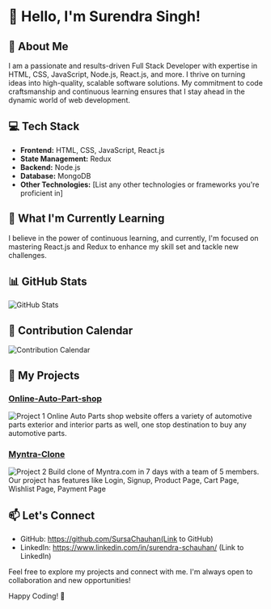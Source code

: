 # 👋 Hello, I'm Surendra Singh!

## 🚀 About Me

I am a passionate and results-driven Full Stack Developer with expertise in HTML, CSS, JavaScript, Node.js, React.js, and more. I thrive on turning ideas into high-quality, scalable software solutions. My commitment to code craftsmanship and continuous learning ensures that I stay ahead in the dynamic world of web development.

## 💻 Tech Stack

- **Frontend:** HTML, CSS, JavaScript, React.js
- **State Management:** Redux
- **Backend:** Node.js
- **Database:** MongoDB
- **Other Technologies:** [List any other technologies or frameworks you're proficient in]

## 🌱 What I'm Currently Learning

I believe in the power of continuous learning, and currently, I'm focused on mastering React.js and Redux to enhance my skill set and tackle new challenges.

## 📊 GitHub Stats

![GitHub Stats](https://github-readme-stats.vercel.app/api?username=SursaChauhan&show_icons=true&count_private=true&hide=contribs,prs&theme=radical)

## 📅 Contribution Calendar

![Contribution Calendar](https://github-readme-streak-stats.herokuapp.com/?user=SursaChauhan&theme=radical)

## 🔧 My Projects

### [Online-Auto-Part-shop](https://sursachauhan.github.io/Online-Auto-Part-shop/)
![Project 1](https://github.com/SursaChauhan/Online-Auto-Part-shop/assets/142526317/1896cf25-2981-4fa4-af39-986fe4eb2e5b)
Online Auto Parts shop website offers a variety of automotive parts exterior and interior parts as well, one stop destination to buy any automotive parts.

### [Myntra-Clone](gilded-vacherin-2e78d2.netlify.app/)
![Project 2](https://github.com/arjundangi01/Myntra-Clone/assets/135942012/95ca274f-18dc-4f1d-a7ab-6d03cc5024d7)
Build clone of Myntra.com in 7 days with a team of 5 members. Our project has features like Login, Signup, Product Page, Cart Page, Wishlist Page, Payment Page

## 📫 Let's Connect

- GitHub: https://github.com/SursaChauhan(Link to GitHub)
- LinkedIn: https://www.linkedin.com/in/surendra-schauhan/ (Link to LinkedIn)

Feel free to explore my projects and connect with me. I'm always open to collaboration and new opportunities!

Happy Coding! 🚀
